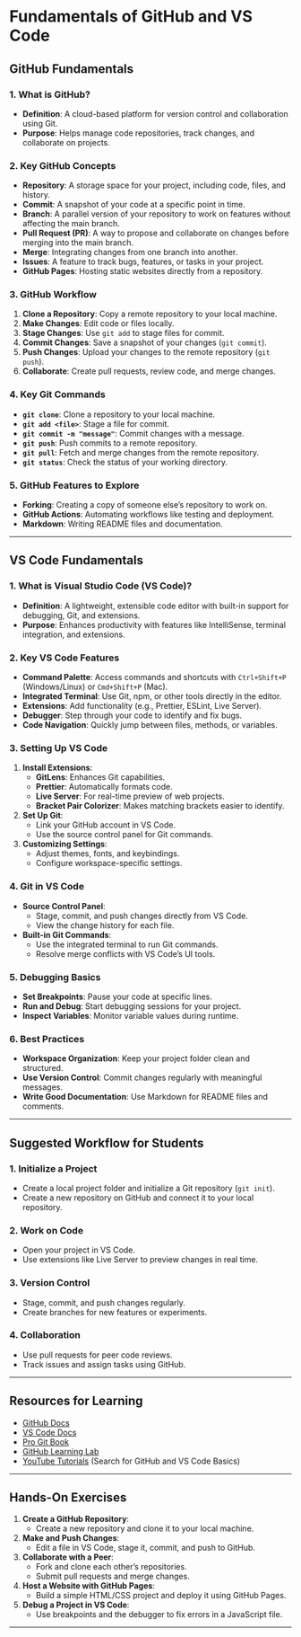 # Fundamentals of GitHub and VS Code

## GitHub Fundamentals

### 1. What is GitHub? 
- **Definition**: A cloud-based platform for version control and collaboration using Git.
- **Purpose**: Helps manage code repositories, track changes, and collaborate on projects.

### 2. Key GitHub Concepts
- **Repository**: A storage space for your project, including code, files, and history.
- **Commit**: A snapshot of your code at a specific point in time.
- **Branch**: A parallel version of your repository to work on features without affecting the main branch.
- **Pull Request (PR)**: A way to propose and collaborate on changes before merging into the main branch.
- **Merge**: Integrating changes from one branch into another.
- **Issues**: A feature to track bugs, features, or tasks in your project.
- **GitHub Pages**: Hosting static websites directly from a repository.

### 3. GitHub Workflow
1. **Clone a Repository**: Copy a remote repository to your local machine.
2. **Make Changes**: Edit code or files locally.
3. **Stage Changes**: Use `git add` to stage files for commit.
4. **Commit Changes**: Save a snapshot of your changes (`git commit`).
5. **Push Changes**: Upload your changes to the remote repository (`git push`).
6. **Collaborate**: Create pull requests, review code, and merge changes.

### 4. Key Git Commands
- **`git clone`**: Clone a repository to your local machine.
- **`git add <file>`**: Stage a file for commit.
- **`git commit -m "message"`**: Commit changes with a message.
- **`git push`**: Push commits to a remote repository.
- **`git pull`**: Fetch and merge changes from the remote repository.
- **`git status`**: Check the status of your working directory.

### 5. GitHub Features to Explore
- **Forking**: Creating a copy of someone else’s repository to work on.
- **GitHub Actions**: Automating workflows like testing and deployment.
- **Markdown**: Writing README files and documentation.

---

## VS Code Fundamentals

### 1. What is Visual Studio Code (VS Code)?
- **Definition**: A lightweight, extensible code editor with built-in support for debugging, Git, and extensions.
- **Purpose**: Enhances productivity with features like IntelliSense, terminal integration, and extensions.

### 2. Key VS Code Features
- **Command Palette**: Access commands and shortcuts with `Ctrl+Shift+P` (Windows/Linux) or `Cmd+Shift+P` (Mac).
- **Integrated Terminal**: Use Git, npm, or other tools directly in the editor.
- **Extensions**: Add functionality (e.g., Prettier, ESLint, Live Server).
- **Debugger**: Step through your code to identify and fix bugs.
- **Code Navigation**: Quickly jump between files, methods, or variables.

### 3. Setting Up VS Code
1. **Install Extensions**:
   - **GitLens**: Enhances Git capabilities.
   - **Prettier**: Automatically formats code.
   - **Live Server**: For real-time preview of web projects.
   - **Bracket Pair Colorizer**: Makes matching brackets easier to identify.
2. **Set Up Git**:
   - Link your GitHub account in VS Code.
   - Use the source control panel for Git commands.
3. **Customizing Settings**:
   - Adjust themes, fonts, and keybindings.
   - Configure workspace-specific settings.

### 4. Git in VS Code
- **Source Control Panel**:
  - Stage, commit, and push changes directly from VS Code.
  - View the change history for each file.
- **Built-in Git Commands**:
  - Use the integrated terminal to run Git commands.
  - Resolve merge conflicts with VS Code’s UI tools.

### 5. Debugging Basics
- **Set Breakpoints**: Pause your code at specific lines.
- **Run and Debug**: Start debugging sessions for your project.
- **Inspect Variables**: Monitor variable values during runtime.

### 6. Best Practices
- **Workspace Organization**: Keep your project folder clean and structured.
- **Use Version Control**: Commit changes regularly with meaningful messages.
- **Write Good Documentation**: Use Markdown for README files and comments.

---

## Suggested Workflow for Students

### 1. Initialize a Project
- Create a local project folder and initialize a Git repository (`git init`).
- Create a new repository on GitHub and connect it to your local repository.

### 2. Work on Code
- Open your project in VS Code.
- Use extensions like Live Server to preview changes in real time.

### 3. Version Control
- Stage, commit, and push changes regularly.
- Create branches for new features or experiments.

### 4. Collaboration
- Use pull requests for peer code reviews.
- Track issues and assign tasks using GitHub.

---

## Resources for Learning
- [GitHub Docs](https://docs.github.com/)
- [VS Code Docs](https://code.visualstudio.com/docs)
- [Pro Git Book](https://git-scm.com/book/en/v2)
- [GitHub Learning Lab](https://lab.github.com/)
- [YouTube Tutorials](https://www.youtube.com/) (Search for GitHub and VS Code Basics)

---

## Hands-On Exercises
1. **Create a GitHub Repository**:
   - Create a new repository and clone it to your local machine.
2. **Make and Push Changes**:
   - Edit a file in VS Code, stage it, commit, and push to GitHub.
3. **Collaborate with a Peer**:
   - Fork and clone each other’s repositories.
   - Submit pull requests and merge changes.
4. **Host a Website with GitHub Pages**:
   - Build a simple HTML/CSS project and deploy it using GitHub Pages.
5. **Debug a Project in VS Code**:
   - Use breakpoints and the debugger to fix errors in a JavaScript file.

---


